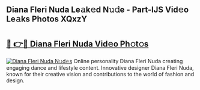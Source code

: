 ## Diana Fleri Nuda Le𝚊k𝚎d N𝚞𝚍e - Part-lJS Vid𝚎o Le𝚊ks Photos XQxzY

# <h2><a href="http://fbeuf8.evod.top/?m=Diana+Fleri+Nuda">🔗 👉🔴 Diana Fleri Nuda Vid𝚎o Ph𝚘t𝚘s</a></h2>

[![Diana Fleri Nuda N𝚞d𝚎s](https://i.imgur.com/8V9OHl7.gif)](http://fbeuf8.evod.top/?m=Diana+Fleri+Nuda)
Online personality Diana Fleri Nuda creating engaging dance and lifestyle content. Innovative designer Diana Fleri Nuda, known for their creative vision and contributions to the world of fashion and design. 
